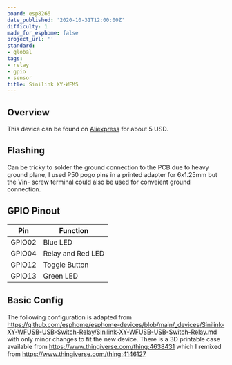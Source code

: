```yaml
---
board: esp8266
date_published: '2020-10-31T12:00:00Z'
difficulty: 1
made_for_esphome: false
project_url: ''
standard:
- global
tags:
- relay
- gpio
- sensor
title: Sinilink XY-WFMS
---
```


## Overview

This device can be found on [Aliexpress](https://www.aliexpress.com/wholesale?SearchText=Sinilink+XY-WFF)
for about 5 USD.

## Flashing

Can be tricky to solder the ground connection to the PCB due to heavy ground plane, I used P50 pogo pins in a printed adapter for 6x1.25mm but the Vin- screw terminal could also be used for conveient ground connection.

## GPIO Pinout

| Pin    | Function          |
| ------ | ----------------- |
| GPIO02 | Blue LED          |
| GPIO04 | Relay and Red LED |
| GPIO12 | Toggle Button     |
| GPIO13 | Green LED         |

## Basic Config

The following configuration is adapted from https://github.com/esphome/esphome-devices/blob/main/_devices/Sinilink-XY-WFUSB-USB-Switch-Relay/Sinilink-XY-WFUSB-USB-Switch-Relay.md with only minor changes to fit the new device.
There is a 3D printable case available from https://www.thingiverse.com/thing:4638431 which I remixed from https://www.thingiverse.com/thing:4146127